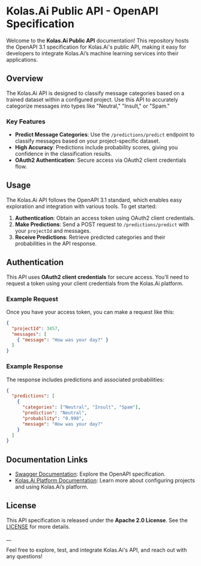 # Kolas.Ai Public API - OpenAPI Specification

Welcome to the **Kolas.Ai Public API** documentation! This repository hosts the OpenAPI 3.1 specification for Kolas.Ai's public API, making it easy for developers to integrate Kolas.Ai’s machine learning services into their applications.

## Overview

The Kolas.Ai API is designed to classify message categories based on a trained dataset within a configured project. Use this API to accurately categorize messages into types like "Neutral," "Insult," or "Spam."

### Key Features
- **Predict Message Categories**: Use the `/predictions/predict` endpoint to classify messages based on your project-specific dataset.
- **High Accuracy**: Predictions include probability scores, giving you confidence in the classification results.
- **OAuth2 Authentication**: Secure access via OAuth2 client credentials flow.

## Usage

The Kolas.Ai API follows the OpenAPI 3.1 standard, which enables easy exploration and integration with various tools. To get started:

1. **Authentication**: Obtain an access token using OAuth2 client credentials.
2. **Make Predictions**: Send a POST request to `/predictions/predict` with your `projectId` and messages.
3. **Receive Predictions**: Retrieve predicted categories and their probabilities in the API response.

## Authentication

This API uses **OAuth2 client credentials** for secure access. You’ll need to request a token using your client credentials from the Kolas.Ai platform.

### Example Request
Once you have your access token, you can make a request like this:

```json
{
  "projectId": 3457,
  "messages": [
    { "message": "How was your day?" }
  ]
}
```

### Example Response

The response includes predictions and associated probabilities:

```json
{
  "predictions": [
    {
      "categories": ["Neutral", "Insult", "Spam"],
      "prediction": "Neutral",
      "probability": "0.998",
      "message": "How was your day?"
    }
  ]
}
```

## Documentation Links
- [Swagger Documentation](https://swagger.io/): Explore the OpenAPI specification.
- [Kolas.Ai Platform Documentation](https://kolas.ai/documentation): Learn more about configuring projects and using Kolas.Ai’s platform.

## License

This API specification is released under the **Apache 2.0 License**. See the [LICENSE](https://www.apache.org/licenses/LICENSE-2.0.html) for more details.

__

Feel free to explore, test, and integrate Kolas.Ai's API, and reach out with any questions!